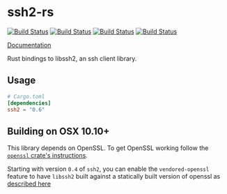 # ssh2-rs

[![Build Status](https://travis-ci.com/alexcrichton/ssh2-rs.svg?branch=master)](https://travis-ci.com/alexcrichton/ssh2-rs)
[![Build Status](https://github.com/alexcrichton/ssh2-rs/workflows/linux/badge.svg)](https://github.com/alexcrichton/ssh2-rs/actions?workflow=linux)
[![Build Status](https://github.com/alexcrichton/ssh2-rs/workflows/Windows/badge.svg)](https://github.com/alexcrichton/ssh2-rs/actions?workflow=Windows)
[![Build Status](https://github.com/alexcrichton/ssh2-rs/workflows/macOS/badge.svg)](https://github.com/alexcrichton/ssh2-rs/actions?workflow=macOS)

[Documentation](https://docs.rs/ssh2)

Rust bindings to libssh2, an ssh client library.

## Usage

```toml
# Cargo.toml
[dependencies]
ssh2 = "0.6"
```

## Building on OSX 10.10+

This library depends on OpenSSL. To get OpenSSL working follow the
[`openssl` crate's instructions](https://github.com/sfackler/rust-openssl#macos).

Starting with version `0.4` of `ssh2`, you can enable the `vendored-openssl` feature
to have `libssh2` built against a statically built version of openssl as [described
here](https://docs.rs/openssl/0.10.24/openssl/#vendored)
